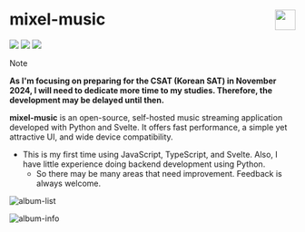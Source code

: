 # mixel-music <img src="web/static/favicon.ico" width="36" align="right">
<img src="https://img.shields.io/badge/dynamic/json?url=https%3A%2F%2Fraw.githubusercontent.com%2Fmixel-music%2Fmixel-music%2Fmain%2Fweb%2Fpackage.json&query=version&label=release&style=flat-square&color=211951&labelColor=211951"> <a href="LICENSE"><img src="https://img.shields.io/github/license/mixel-music/mixel-music?style=flat-square&color=211951&labelColor=211951"></a>
<a href="requirements.txt"><img src="https://img.shields.io/badge/Python-3.9+-211951?style=flat-square&labelColor=211951"></a>

> [!NOTE]
> **As I'm focusing on preparing for the CSAT (Korean SAT) in November 2024, I will need to dedicate more time to my studies. Therefore, the development may be delayed until then.**

**mixel-music** is an open-source, self-hosted music streaming application developed with Python and Svelte. It offers fast performance, a simple yet attractive UI, and wide device compatibility.

* This is my first time using JavaScript, TypeScript, and Svelte. Also, I have little experience doing backend development using Python.
  * So there may be many areas that need improvement. Feedback is always welcome.

![album-list](https://github.com/user-attachments/assets/28c4c559-e89b-4c28-9cfd-121d58153456)

![album-info](https://github.com/user-attachments/assets/01747124-f1ea-43f9-a309-f788625656d4)

<!--
## Features

## Installation

## Documentation
-->